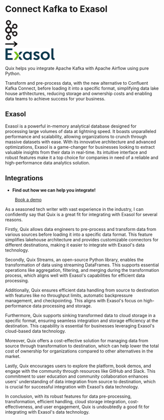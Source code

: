 # Connect Kafka to Exasol

<div class="connect-images cards blog-grid-card" markdown>
<div>
<img src="../images/kafka_logo.png" width="40px" />
</div>
<div>
<img src="../images/arrow.svg" width="40px" />
</div>
<div>
<img src="./images/exasol_1.jpg" />
</div>
</div>

Quix helps you integrate Apache Kafka with Apache Airflow using pure Python.

Transform and pre-process data, with the new alternative to Confluent Kafka Connect, before loading it into a specific format, simplifying data lake house arthitectures, reducing storage and ownership costs and enabling data teams to achieve success for your business.

## Exasol

Exasol is a powerful in-memory analytical database designed for processing large volumes of data at lightning speed. It boasts unparalleled performance and scalability, allowing organizations to crunch through massive datasets with ease. With its innovative architecture and advanced optimizations, Exasol is a game-changer for businesses looking to extract valuable insights from their data in real-time. Its intuitive interface and robust features make it a top choice for companies in need of a reliable and high-performance data analytics solution.

## Integrations

<div class="grid cards" markdown>

- __Find out how we can help you integrate!__

    <a class="md-button md-button--primary" href="https://share.hsforms.com/1iW0TmZzKQMChk0lxd_tGiw4yjw2?__hstc=175542013.2303933fbd746c0ac86d9ccbe9bc9100.1728383268831.1729603416735.1729620918855.31&__hssc=175542013.1.1729620918855&__hsfp=2132701734" target="_blank" style="margin:.5rem;">Book a demo</a>

</div>


As a seasoned tech writer with vast experience in the industry, I can confidently say that Quix is a great fit for integrating with Exasol for several reasons. 

Firstly, Quix allows data engineers to pre-process and transform data from various sources before loading it into a specific data format. This feature simplifies lakehouse architecture and provides customizable connectors for different destinations, making it easier to integrate with Exasol's data technology.

Secondly, Quix Streams, an open-source Python library, enables the transformation of data using streaming DataFrames. This supports essential operations like aggregation, filtering, and merging during the transformation process, which aligns well with Exasol's capabilities for efficient data processing.

Additionally, Quix ensures efficient data handling from source to destination with features like no throughput limits, automatic backpressure management, and checkpointing. This aligns with Exasol's focus on high-performance data processing and storage.

Furthermore, Quix supports sinking transformed data to cloud storage in a specific format, ensuring seamless integration and storage efficiency at the destination. This capability is essential for businesses leveraging Exasol's cloud-based data technology.

Moreover, Quix offers a cost-effective solution for managing data from source through transformation to destination, which can help lower the total cost of ownership for organizations compared to other alternatives in the market.

Lastly, Quix encourages users to explore the platform, book demos, and engage with the community through resources like GitHub and Slack. This commitment to user education and community collaboration enhances users' understanding of data integration from source to destination, which is crucial for successful integration with Exasol's data technology.

In conclusion, with its robust features for data pre-processing, transformation, efficient handling, cloud storage integration, cost-effectiveness, and user engagement, Quix is undoubtedly a good fit for integrating with Exasol's data technology.

